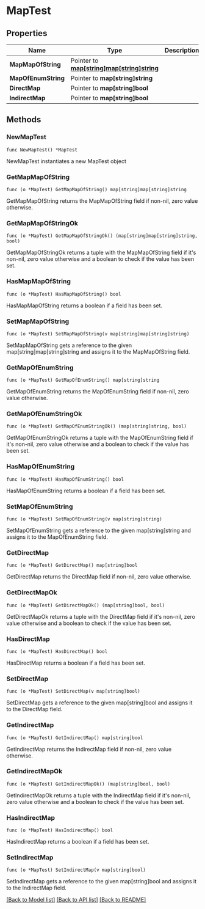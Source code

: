 # MapTest

## Properties

Name | Type | Description | Notes
------------ | ------------- | ------------- | -------------
**MapMapOfString** | Pointer to [**map[string]map[string]string**](map.md) |  | [optional] 
**MapOfEnumString** | Pointer to **map[string]string** |  | [optional] 
**DirectMap** | Pointer to **map[string]bool** |  | [optional] 
**IndirectMap** | Pointer to **map[string]bool** |  | [optional] 

## Methods

### NewMapTest

`func NewMapTest() *MapTest`

NewMapTest instantiates a new MapTest object

### GetMapMapOfString

`func (o *MapTest) GetMapMapOfString() map[string]map[string]string`

GetMapMapOfString returns the MapMapOfString field if non-nil, zero value otherwise.

### GetMapMapOfStringOk

`func (o *MapTest) GetMapMapOfStringOk() (map[string]map[string]string, bool)`

GetMapMapOfStringOk returns a tuple with the MapMapOfString field if it's non-nil, zero value otherwise
and a boolean to check if the value has been set.

### HasMapMapOfString

`func (o *MapTest) HasMapMapOfString() bool`

HasMapMapOfString returns a boolean if a field has been set.

### SetMapMapOfString

`func (o *MapTest) SetMapMapOfString(v map[string]map[string]string)`

SetMapMapOfString gets a reference to the given map[string]map[string]string and assigns it to the MapMapOfString field.

### GetMapOfEnumString

`func (o *MapTest) GetMapOfEnumString() map[string]string`

GetMapOfEnumString returns the MapOfEnumString field if non-nil, zero value otherwise.

### GetMapOfEnumStringOk

`func (o *MapTest) GetMapOfEnumStringOk() (map[string]string, bool)`

GetMapOfEnumStringOk returns a tuple with the MapOfEnumString field if it's non-nil, zero value otherwise
and a boolean to check if the value has been set.

### HasMapOfEnumString

`func (o *MapTest) HasMapOfEnumString() bool`

HasMapOfEnumString returns a boolean if a field has been set.

### SetMapOfEnumString

`func (o *MapTest) SetMapOfEnumString(v map[string]string)`

SetMapOfEnumString gets a reference to the given map[string]string and assigns it to the MapOfEnumString field.

### GetDirectMap

`func (o *MapTest) GetDirectMap() map[string]bool`

GetDirectMap returns the DirectMap field if non-nil, zero value otherwise.

### GetDirectMapOk

`func (o *MapTest) GetDirectMapOk() (map[string]bool, bool)`

GetDirectMapOk returns a tuple with the DirectMap field if it's non-nil, zero value otherwise
and a boolean to check if the value has been set.

### HasDirectMap

`func (o *MapTest) HasDirectMap() bool`

HasDirectMap returns a boolean if a field has been set.

### SetDirectMap

`func (o *MapTest) SetDirectMap(v map[string]bool)`

SetDirectMap gets a reference to the given map[string]bool and assigns it to the DirectMap field.

### GetIndirectMap

`func (o *MapTest) GetIndirectMap() map[string]bool`

GetIndirectMap returns the IndirectMap field if non-nil, zero value otherwise.

### GetIndirectMapOk

`func (o *MapTest) GetIndirectMapOk() (map[string]bool, bool)`

GetIndirectMapOk returns a tuple with the IndirectMap field if it's non-nil, zero value otherwise
and a boolean to check if the value has been set.

### HasIndirectMap

`func (o *MapTest) HasIndirectMap() bool`

HasIndirectMap returns a boolean if a field has been set.

### SetIndirectMap

`func (o *MapTest) SetIndirectMap(v map[string]bool)`

SetIndirectMap gets a reference to the given map[string]bool and assigns it to the IndirectMap field.


[[Back to Model list]](../README.md#documentation-for-models) [[Back to API list]](../README.md#documentation-for-api-endpoints) [[Back to README]](../README.md)


